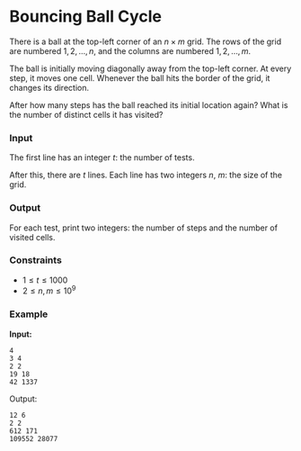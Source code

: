 # Bouncing Ball Cycle

There is a ball at the top-left corner of an $n \times m$ grid. The rows of the grid are numbered $1,2,\dots,n$, and the
columns are numbered $1,2,\dots,m$.

The ball is initially moving diagonally away from the top-left corner. At every step, it moves one cell. Whenever the
ball hits the border of the grid, it changes its direction.

After how many steps has the ball reached its initial location again? What is the number of distinct cells it has
visited?

### Input

The first line has an integer $t$: the number of tests.

After this, there are $t$ lines. Each line has two integers $n$, $m$: the size of the grid.

### Output

For each test, print two integers: the number of steps and the number of visited cells.

### Constraints

* $1 \le t \le 1000$
* $2 \le n,m \le 10^9$

### Example

**Input:**

```
4
3 4
2 2
19 18
42 1337
```

Output:

```
12 6
2 2
612 171
109552 28077
```



